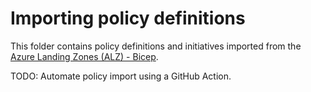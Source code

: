 # Importing policy definitions

This folder contains policy definitions and initiatives imported from the [Azure Landing Zones (ALZ) - Bicep](https://github.com/Azure/ALZ-Bicep).

TODO: Automate policy import using a GitHub Action.

